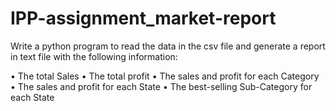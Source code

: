 # IPP-assignment_market-report

Write a python program to read the data in the csv file and generate a report in text file with the following information:

•	The total Sales
•	The total profit
•	The sales and profit for each Category
•	The sales and profit for each State
•	The best-selling Sub-Category for each State

